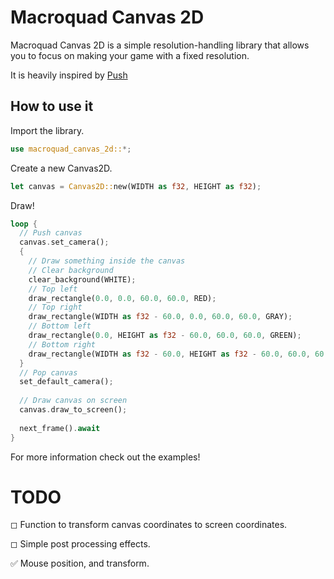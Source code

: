 # Macroquad Canvas 2D

Macroquad Canvas 2D is a simple resolution-handling library that allows you to focus on making your game with a fixed resolution.

It is heavily inspired by [Push](https://github.com/Ulydev/push) 

## How to use it

Import the library.
``` rust
use macroquad_canvas_2d::*;
```

Create a new Canvas2D.
``` rust
let canvas = Canvas2D::new(WIDTH as f32, HEIGHT as f32);
```

Draw!
``` rust
loop {
  // Push canvas
  canvas.set_camera();
  {
    // Draw something inside the canvas
    // Clear background
    clear_background(WHITE);
    // Top left
    draw_rectangle(0.0, 0.0, 60.0, 60.0, RED);
    // Top right
    draw_rectangle(WIDTH as f32 - 60.0, 0.0, 60.0, 60.0, GRAY);
    // Bottom left
    draw_rectangle(0.0, HEIGHT as f32 - 60.0, 60.0, 60.0, GREEN);
    // Bottom right
    draw_rectangle(WIDTH as f32 - 60.0, HEIGHT as f32 - 60.0, 60.0, 60.0, BLUE);
  }
  // Pop canvas
  set_default_camera();
  
  // Draw canvas on screen
  canvas.draw_to_screen();
 
  next_frame().await
}

```

For more information check out the examples!

# TODO
◻ Function to transform canvas coordinates to screen coordinates. 

◻ Simple post processing effects.  

✅ Mouse position, and transform.
